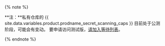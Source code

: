 {% note %}

**注：**私有仓库的 {{ site.data.variables.product.prodname_secret_scanning_caps }} 目前处于公测阶段，可能会有变动。 要申请访问测试版，[请加入等待列表](https://github.com/features/security/advanced-security/signup)。

{% endnote %}
